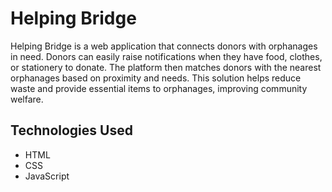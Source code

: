 # Helping Bridge

Helping Bridge is a web application that connects donors with orphanages in need. Donors can easily raise notifications when they have food, clothes, or stationery to donate. The platform then matches donors with the nearest orphanages based on proximity and needs. This solution helps reduce waste and provide essential items to orphanages, improving community welfare.

## Technologies Used
- HTML
- CSS
- JavaScript

